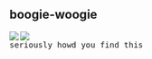 ## boogie-woogie


<img src="https://file.garden/ZlwiKgzAvyz0wLRz/aaaa/yeah.png" align="left">

<img src="https://shishka.neocities.org/shishka/img/icons/222.png" align="left"> <kbd><br>seriously howd you find this<br>&nbsp;  </kbd>

<!--
**recueillement/recueillement** is a ✨ _special_ ✨ repository because its `README.md` (this file) appears on your GitHub profile.

Here are some ideas to get you started:

- 🔭 I’m currently working on ...
- 🌱 I’m currently learning ...
- 👯 I’m looking to collaborate on ...
- 🤔 I’m looking for help with ...
- 💬 Ask me about ...
- 📫 How to reach me: ...
- 😄 Pronouns: ...
- ⚡ Fun fact: ...
-->
